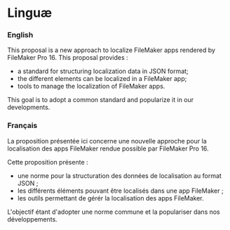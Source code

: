 Linguæ
===

### English

This proposal is a new approach to localize FileMaker apps rendered by FileMaker Pro 16.
This proposal provides :
- a standard for structuring localization data in JSON format;
- the different elements can be localized in a FileMaker app;
- tools to manage the localization of FileMaker apps.

This goal is to adopt a common standard and popularize it in our developments.

### Français

La proposition présentée ici concerne une nouvelle approche pour la localisation des apps FileMaker rendue possible par FileMaker Pro 16.

Cette proposition présente :
- une norme pour la structuration des données de localisation au format JSON ;
- les différents éléments pouvant être localisés dans une app FileMaker ;
- les outils permettant de gérér la localisation des apps FileMaker.

L'objectif étant d'adopter une norme commune et la populariser dans nos développements.
